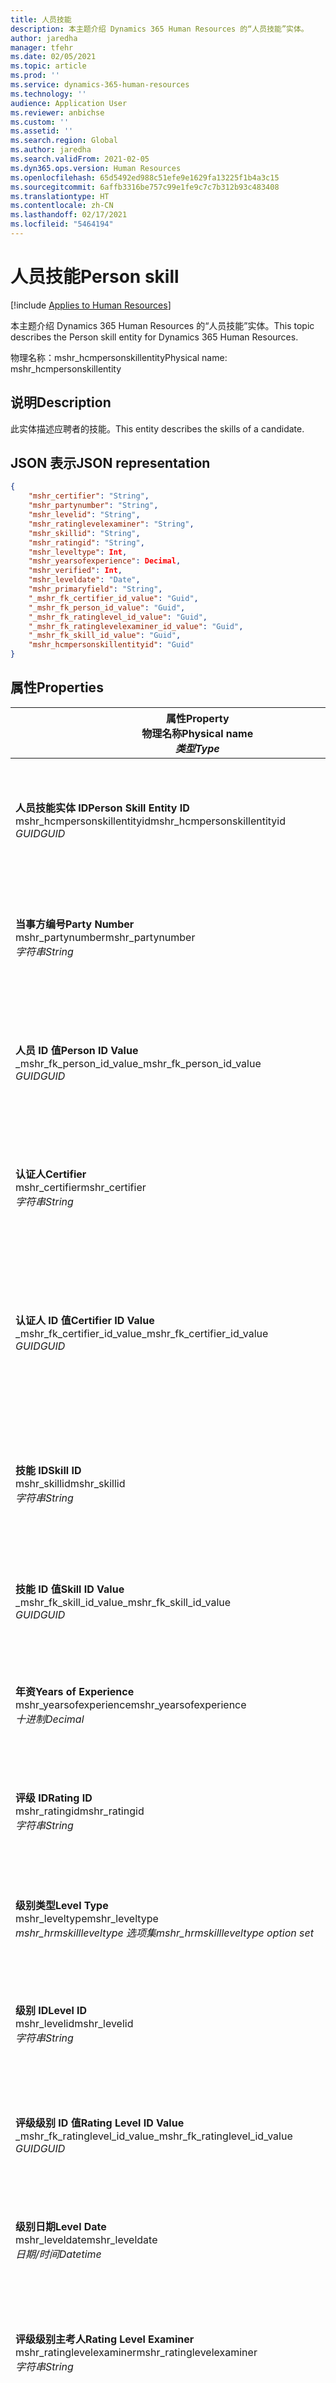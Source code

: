 ```yaml
---
title: 人员技能
description: 本主题介绍 Dynamics 365 Human Resources 的“人员技能”实体。
author: jaredha
manager: tfehr
ms.date: 02/05/2021
ms.topic: article
ms.prod: ''
ms.service: dynamics-365-human-resources
ms.technology: ''
audience: Application User
ms.reviewer: anbichse
ms.custom: ''
ms.assetid: ''
ms.search.region: Global
ms.author: jaredha
ms.search.validFrom: 2021-02-05
ms.dyn365.ops.version: Human Resources
ms.openlocfilehash: 65d5492ed988c51efe9e1629fa13225f1b4a3c15
ms.sourcegitcommit: 6affb3316be757c99e1fe9c7c7b312b93c483408
ms.translationtype: HT
ms.contentlocale: zh-CN
ms.lasthandoff: 02/17/2021
ms.locfileid: "5464194"
---
```

# <a name="person-skill"></a><span data-ttu-id="711cd-103">人员技能</span><span class="sxs-lookup"><span data-stu-id="711cd-103">Person skill</span></span>

[!include [Applies to Human Resources](../includes/applies-to-hr.md)]

<span data-ttu-id="711cd-104">本主题介绍 Dynamics 365 Human Resources 的“人员技能”实体。</span><span class="sxs-lookup"><span data-stu-id="711cd-104">This topic describes the Person skill entity for Dynamics 365 Human Resources.</span></span>

<span data-ttu-id="711cd-105">物理名称：mshr_hcmpersonskillentity</span><span class="sxs-lookup"><span data-stu-id="711cd-105">Physical name: mshr_hcmpersonskillentity</span></span>

## <a name="description"></a><span data-ttu-id="711cd-106">说明</span><span class="sxs-lookup"><span data-stu-id="711cd-106">Description</span></span>

<span data-ttu-id="711cd-107">此实体描述应聘者的技能。</span><span class="sxs-lookup"><span data-stu-id="711cd-107">This entity describes the skills of a candidate.</span></span>

## <a name="json-representation"></a><span data-ttu-id="711cd-108">JSON 表示</span><span class="sxs-lookup"><span data-stu-id="711cd-108">JSON representation</span></span>

```json
{
    "mshr_certifier": "String",
    "mshr_partynumber": "String",
    "mshr_levelid": "String",
    "mshr_ratinglevelexaminer": "String",
    "mshr_skillid": "String",
    "mshr_ratingid": "String",
    "mshr_leveltype": Int,
    "mshr_yearsofexperience": Decimal,
    "mshr_verified": Int,
    "mshr_leveldate": "Date",
    "mshr_primaryfield": "String",
    "_mshr_fk_certifier_id_value": "Guid",
    "_mshr_fk_person_id_value": "Guid",
    "_mshr_fk_ratinglevel_id_value": "Guid",
    "_mshr_fk_ratinglevelexaminer_id_value": "Guid",
    "_mshr_fk_skill_id_value": "Guid",
    "mshr_hcmpersonskillentityid": "Guid"
}
```

## <a name="properties"></a><span data-ttu-id="711cd-109">属性</span><span class="sxs-lookup"><span data-stu-id="711cd-109">Properties</span></span>

| <span data-ttu-id="711cd-110">属性</span><span class="sxs-lookup"><span data-stu-id="711cd-110">Property</span></span><br><span data-ttu-id="711cd-111">**物理名称**</span><span class="sxs-lookup"><span data-stu-id="711cd-111">**Physical name**</span></span><br><span data-ttu-id="711cd-112">**_类型_**</span><span class="sxs-lookup"><span data-stu-id="711cd-112">**_Type_**</span></span> | <span data-ttu-id="711cd-113">使用</span><span class="sxs-lookup"><span data-stu-id="711cd-113">Use</span></span> | <span data-ttu-id="711cd-114">说明</span><span class="sxs-lookup"><span data-stu-id="711cd-114">Description</span></span> |
| --- | --- | --- |
| <span data-ttu-id="711cd-115">**人员技能实体 ID**</span><span class="sxs-lookup"><span data-stu-id="711cd-115">**Person Skill Entity ID**</span></span><br><span data-ttu-id="711cd-116">mshr_hcmpersonskillentityid</span><span class="sxs-lookup"><span data-stu-id="711cd-116">mshr_hcmpersonskillentityid</span></span><br><span data-ttu-id="711cd-117">*GUID*</span><span class="sxs-lookup"><span data-stu-id="711cd-117">*GUID*</span></span> | <span data-ttu-id="711cd-118">只读</span><span class="sxs-lookup"><span data-stu-id="711cd-118">Read-only</span></span><br><span data-ttu-id="711cd-119">必填</span><span class="sxs-lookup"><span data-stu-id="711cd-119">Required</span></span> | <span data-ttu-id="711cd-120">系统生成的实体记录的唯一标识符。</span><span class="sxs-lookup"><span data-stu-id="711cd-120">System-generated unique identifier for the entity record.</span></span> |
| <span data-ttu-id="711cd-121">**当事方编号**</span><span class="sxs-lookup"><span data-stu-id="711cd-121">**Party Number**</span></span><br><span data-ttu-id="711cd-122">mshr_partynumber</span><span class="sxs-lookup"><span data-stu-id="711cd-122">mshr_partynumber</span></span><br><span data-ttu-id="711cd-123">*字符串*</span><span class="sxs-lookup"><span data-stu-id="711cd-123">*String*</span></span> | <span data-ttu-id="711cd-124">读/写</span><span class="sxs-lookup"><span data-stu-id="711cd-124">Read/write</span></span><br><span data-ttu-id="711cd-125">必填</span><span class="sxs-lookup"><span data-stu-id="711cd-125">Required</span></span> |   <span data-ttu-id="711cd-126">关联当事方（人员）记录的 ID。</span><span class="sxs-lookup"><span data-stu-id="711cd-126">The ID of the associated party (person) record.</span></span> |
| <span data-ttu-id="711cd-127">**人员 ID 值**</span><span class="sxs-lookup"><span data-stu-id="711cd-127">**Person ID Value**</span></span><br><span data-ttu-id="711cd-128">_mshr_fk_person_id_value</span><span class="sxs-lookup"><span data-stu-id="711cd-128">_mshr_fk_person_id_value</span></span><br><span data-ttu-id="711cd-129">*GUID*</span><span class="sxs-lookup"><span data-stu-id="711cd-129">*GUID*</span></span> | <span data-ttu-id="711cd-130">只读</span><span class="sxs-lookup"><span data-stu-id="711cd-130">Read-only</span></span><br><span data-ttu-id="711cd-131">必填</span><span class="sxs-lookup"><span data-stu-id="711cd-131">Required</span></span><br><span data-ttu-id="711cd-132">外键：mshr_dirpersonentity 的 mshr_dirpersonentityid</span><span class="sxs-lookup"><span data-stu-id="711cd-132">Foreign key: mshr_dirpersonentityid of mshr_dirpersonentity</span></span> | <span data-ttu-id="711cd-133">系统生成的当事方（人员）实体记录的标识符。</span><span class="sxs-lookup"><span data-stu-id="711cd-133">The system-generated identifier of the party (person) entity record.</span></span> |
| <span data-ttu-id="711cd-134">**认证人**</span><span class="sxs-lookup"><span data-stu-id="711cd-134">**Certifier**</span></span><br><span data-ttu-id="711cd-135">mshr_certifier</span><span class="sxs-lookup"><span data-stu-id="711cd-135">mshr_certifier</span></span><br><span data-ttu-id="711cd-136">*字符串*</span><span class="sxs-lookup"><span data-stu-id="711cd-136">*String*</span></span> | <span data-ttu-id="711cd-137">读/写</span><span class="sxs-lookup"><span data-stu-id="711cd-137">Read/write</span></span><br><span data-ttu-id="711cd-138">可选</span><span class="sxs-lookup"><span data-stu-id="711cd-138">Optional</span></span> | <span data-ttu-id="711cd-139">证明此技能的工作人员的人员编号。</span><span class="sxs-lookup"><span data-stu-id="711cd-139">The personnel number of the worker who certified this skill.</span></span> |
| <span data-ttu-id="711cd-140">**认证人 ID 值**</span><span class="sxs-lookup"><span data-stu-id="711cd-140">**Certifier ID Value**</span></span><br><span data-ttu-id="711cd-141">_mshr_fk_certifier_id_value</span><span class="sxs-lookup"><span data-stu-id="711cd-141">_mshr_fk_certifier_id_value</span></span><br><span data-ttu-id="711cd-142">*GUID*</span><span class="sxs-lookup"><span data-stu-id="711cd-142">*GUID*</span></span> | <span data-ttu-id="711cd-143">只读</span><span class="sxs-lookup"><span data-stu-id="711cd-143">Read-only</span></span><br><span data-ttu-id="711cd-144">可选</span><span class="sxs-lookup"><span data-stu-id="711cd-144">Optional</span></span><br><span data-ttu-id="711cd-145">外键：mshr_hcmworkerentity 的 mshr_hcmworkerentityid</span><span class="sxs-lookup"><span data-stu-id="711cd-145">Foreign key: mshr_hcmworkerentityid of mshr_hcmworkerentity</span></span> | <span data-ttu-id="711cd-146">系统生成的证明技能的工作人员的工人记录的唯一标识符。</span><span class="sxs-lookup"><span data-stu-id="711cd-146">System-generated unique identifier of the worker record for the worker who certified the skill.</span></span> |
| <span data-ttu-id="711cd-147">**技能 ID**</span><span class="sxs-lookup"><span data-stu-id="711cd-147">**Skill ID**</span></span><br><span data-ttu-id="711cd-148">mshr_skillid</span><span class="sxs-lookup"><span data-stu-id="711cd-148">mshr_skillid</span></span><br><span data-ttu-id="711cd-149">*字符串*</span><span class="sxs-lookup"><span data-stu-id="711cd-149">*String*</span></span> | <span data-ttu-id="711cd-150">读/写</span><span class="sxs-lookup"><span data-stu-id="711cd-150">Read/write</span></span><br><span data-ttu-id="711cd-151">必填</span><span class="sxs-lookup"><span data-stu-id="711cd-151">Required</span></span> | <span data-ttu-id="711cd-152">Human Resources 中定义的技能的标识符。</span><span class="sxs-lookup"><span data-stu-id="711cd-152">The identifier of the skill defined in Human Resources.</span></span> |
| <span data-ttu-id="711cd-153">**技能 ID 值**</span><span class="sxs-lookup"><span data-stu-id="711cd-153">**Skill ID Value**</span></span><br><span data-ttu-id="711cd-154">_mshr_fk_skill_id_value</span><span class="sxs-lookup"><span data-stu-id="711cd-154">_mshr_fk_skill_id_value</span></span><br><span data-ttu-id="711cd-155">*GUID*</span><span class="sxs-lookup"><span data-stu-id="711cd-155">*GUID*</span></span> | <span data-ttu-id="711cd-156">只读</span><span class="sxs-lookup"><span data-stu-id="711cd-156">Read-only</span></span><br><span data-ttu-id="711cd-157">必填</span><span class="sxs-lookup"><span data-stu-id="711cd-157">Required</span></span><br><span data-ttu-id="711cd-158">外键：mshr_hcmskillentity 的 mshr_hcmskillentityid</span><span class="sxs-lookup"><span data-stu-id="711cd-158">Foreign key: mshr_hcmskillentityid of mshr_hcmskillentity</span></span> | <span data-ttu-id="711cd-159">系统生成的所选技能的标识符。</span><span class="sxs-lookup"><span data-stu-id="711cd-159">The system-generated identifier of the selected skill.</span></span> |
| <span data-ttu-id="711cd-160">**年资**</span><span class="sxs-lookup"><span data-stu-id="711cd-160">**Years of Experience**</span></span><br><span data-ttu-id="711cd-161">mshr_yearsofexperience</span><span class="sxs-lookup"><span data-stu-id="711cd-161">mshr_yearsofexperience</span></span><br><span data-ttu-id="711cd-162">*十进制*</span><span class="sxs-lookup"><span data-stu-id="711cd-162">*Decimal*</span></span> | <span data-ttu-id="711cd-163">读/写</span><span class="sxs-lookup"><span data-stu-id="711cd-163">Read/write</span></span><br><span data-ttu-id="711cd-164">可选</span><span class="sxs-lookup"><span data-stu-id="711cd-164">Optional</span></span> | <span data-ttu-id="711cd-165">应聘者具有此技能的年资。</span><span class="sxs-lookup"><span data-stu-id="711cd-165">The years of experience the candidate has in this skill.</span></span> |
| <span data-ttu-id="711cd-166">**评级 ID**</span><span class="sxs-lookup"><span data-stu-id="711cd-166">**Rating ID**</span></span><br><span data-ttu-id="711cd-167">mshr_ratingid</span><span class="sxs-lookup"><span data-stu-id="711cd-167">mshr_ratingid</span></span><br><span data-ttu-id="711cd-168">*字符串*</span><span class="sxs-lookup"><span data-stu-id="711cd-168">*String*</span></span> | <span data-ttu-id="711cd-169">读/写</span><span class="sxs-lookup"><span data-stu-id="711cd-169">Read/write</span></span><br><span data-ttu-id="711cd-170">必填</span><span class="sxs-lookup"><span data-stu-id="711cd-170">Required</span></span> | <span data-ttu-id="711cd-171">评级级别类型。</span><span class="sxs-lookup"><span data-stu-id="711cd-171">The rating scale type.</span></span> <span data-ttu-id="711cd-172">对于此实体，值为 **技能**。</span><span class="sxs-lookup"><span data-stu-id="711cd-172">For this entity, the value is **Skills**.</span></span> |
| <span data-ttu-id="711cd-173">**级别类型**</span><span class="sxs-lookup"><span data-stu-id="711cd-173">**Level Type**</span></span><br><span data-ttu-id="711cd-174">mshr_leveltype</span><span class="sxs-lookup"><span data-stu-id="711cd-174">mshr_leveltype</span></span><br><span data-ttu-id="711cd-175">*mshr_hrmskillleveltype 选项集*</span><span class="sxs-lookup"><span data-stu-id="711cd-175">*mshr_hrmskillleveltype option set*</span></span> | <span data-ttu-id="711cd-176">读/写</span><span class="sxs-lookup"><span data-stu-id="711cd-176">Read/write</span></span><br><span data-ttu-id="711cd-177">必填</span><span class="sxs-lookup"><span data-stu-id="711cd-177">Required</span></span> | <span data-ttu-id="711cd-178">分配给技能的级别的类型分类。</span><span class="sxs-lookup"><span data-stu-id="711cd-178">A type categorization for the level assigned to the skill.</span></span> |
| <span data-ttu-id="711cd-179">**级别 ID**</span><span class="sxs-lookup"><span data-stu-id="711cd-179">**Level ID**</span></span><br><span data-ttu-id="711cd-180">mshr_levelid</span><span class="sxs-lookup"><span data-stu-id="711cd-180">mshr_levelid</span></span><br><span data-ttu-id="711cd-181">*字符串*</span><span class="sxs-lookup"><span data-stu-id="711cd-181">*String*</span></span> | <span data-ttu-id="711cd-182">读/写</span><span class="sxs-lookup"><span data-stu-id="711cd-182">Read/write</span></span><br><span data-ttu-id="711cd-183">必填</span><span class="sxs-lookup"><span data-stu-id="711cd-183">Required</span></span> | <span data-ttu-id="711cd-184">应聘者对此技能所具有的评级级别的 ID。</span><span class="sxs-lookup"><span data-stu-id="711cd-184">The ID of the Rating Level the candidate has for this skill.</span></span> |
| <span data-ttu-id="711cd-185">**评级级别 ID 值**</span><span class="sxs-lookup"><span data-stu-id="711cd-185">**Rating Level ID Value**</span></span><br><span data-ttu-id="711cd-186">_mshr_fk_ratinglevel_id_value</span><span class="sxs-lookup"><span data-stu-id="711cd-186">_mshr_fk_ratinglevel_id_value</span></span><br><span data-ttu-id="711cd-187">*GUID*</span><span class="sxs-lookup"><span data-stu-id="711cd-187">*GUID*</span></span> | <span data-ttu-id="711cd-188">只读</span><span class="sxs-lookup"><span data-stu-id="711cd-188">Read-only</span></span><br><span data-ttu-id="711cd-189">必填</span><span class="sxs-lookup"><span data-stu-id="711cd-189">Required</span></span><br><span data-ttu-id="711cd-190">外键：mshr_hcmratinglevelentity 的 mshr_hcmratinglevelentityid</span><span class="sxs-lookup"><span data-stu-id="711cd-190">Foreign key: mshr_hcmratinglevelentityid of mshr_hcmratinglevelentity</span></span> | <span data-ttu-id="711cd-191">系统生成的评级级别的标识符。</span><span class="sxs-lookup"><span data-stu-id="711cd-191">The system-generated identifier of the rating level.</span></span> |
| <span data-ttu-id="711cd-192">**级别日期**</span><span class="sxs-lookup"><span data-stu-id="711cd-192">**Level Date**</span></span><br><span data-ttu-id="711cd-193">mshr_leveldate</span><span class="sxs-lookup"><span data-stu-id="711cd-193">mshr_leveldate</span></span><br><span data-ttu-id="711cd-194">*日期/时间*</span><span class="sxs-lookup"><span data-stu-id="711cd-194">*Datetime*</span></span> | <span data-ttu-id="711cd-195">读/写</span><span class="sxs-lookup"><span data-stu-id="711cd-195">Read/write</span></span><br><span data-ttu-id="711cd-196">必填</span><span class="sxs-lookup"><span data-stu-id="711cd-196">Required</span></span> | <span data-ttu-id="711cd-197">对应聘者进行技能评级的日期。</span><span class="sxs-lookup"><span data-stu-id="711cd-197">The date at which the candidate was rated in the skill.</span></span> |
| <span data-ttu-id="711cd-198">**评级级别主考人**</span><span class="sxs-lookup"><span data-stu-id="711cd-198">**Rating Level Examiner**</span></span><br><span data-ttu-id="711cd-199">mshr_ratinglevelexaminer</span><span class="sxs-lookup"><span data-stu-id="711cd-199">mshr_ratinglevelexaminer</span></span><br><span data-ttu-id="711cd-200">*字符串*</span><span class="sxs-lookup"><span data-stu-id="711cd-200">*String*</span></span> | <span data-ttu-id="711cd-201">读/写</span><span class="sxs-lookup"><span data-stu-id="711cd-201">Read/write</span></span><br><span data-ttu-id="711cd-202">可选</span><span class="sxs-lookup"><span data-stu-id="711cd-202">Optional</span></span> | <span data-ttu-id="711cd-203">对应聘者进行评级的工作人员的人员编号。</span><span class="sxs-lookup"><span data-stu-id="711cd-203">The personnel number of the worker who rated the candidate.</span></span> |
| <span data-ttu-id="711cd-204">**评级级别主考人 ID 值**</span><span class="sxs-lookup"><span data-stu-id="711cd-204">**Rating Level Examiner ID Value**</span></span><br><span data-ttu-id="711cd-205">_mshr_fk_ratinglevelexaminer_id_value</span><span class="sxs-lookup"><span data-stu-id="711cd-205">_mshr_fk_ratinglevelexaminer_id_value</span></span><br><span data-ttu-id="711cd-206">*GUID*</span><span class="sxs-lookup"><span data-stu-id="711cd-206">*GUID*</span></span> | <span data-ttu-id="711cd-207">只读</span><span class="sxs-lookup"><span data-stu-id="711cd-207">Read-only</span></span><br><span data-ttu-id="711cd-208">可选</span><span class="sxs-lookup"><span data-stu-id="711cd-208">Optional</span></span><br><span data-ttu-id="711cd-209">外键：mshr_hcmworkerentity 的 mshr_hcmworkerentityid</span><span class="sxs-lookup"><span data-stu-id="711cd-209">Foreign key: mshr_hcmworkerentityid of mshr_hcmworkerentity</span></span> | <span data-ttu-id="711cd-210">系统生成的检查应聘者技能级别的工作人员的标识符。</span><span class="sxs-lookup"><span data-stu-id="711cd-210">The system-generated identifier of the worker who examined the candidate’s skill level.</span></span> |
| <span data-ttu-id="711cd-211">**已验证**</span><span class="sxs-lookup"><span data-stu-id="711cd-211">**Verified**</span></span><br><span data-ttu-id="711cd-212">mshr_verified</span><span class="sxs-lookup"><span data-stu-id="711cd-212">mshr_verified</span></span><br><span data-ttu-id="711cd-213">*mshr_noyes 选项集*</span><span class="sxs-lookup"><span data-stu-id="711cd-213">*mshr_noyes option set*</span></span> | <span data-ttu-id="711cd-214">读/写</span><span class="sxs-lookup"><span data-stu-id="711cd-214">Read/write</span></span><br><span data-ttu-id="711cd-215">必填</span><span class="sxs-lookup"><span data-stu-id="711cd-215">Required</span></span> | <span data-ttu-id="711cd-216">指示评估的技能级别是否已得到验证。</span><span class="sxs-lookup"><span data-stu-id="711cd-216">Indicates whether the assessed skill level has been verified.</span></span> |
| <span data-ttu-id="711cd-217">**主要字段**</span><span class="sxs-lookup"><span data-stu-id="711cd-217">**Primary Field**</span></span><br><span data-ttu-id="711cd-218">mshr_primaryfield</span><span class="sxs-lookup"><span data-stu-id="711cd-218">mshr_primaryfield</span></span><br><span data-ttu-id="711cd-219">*字符串*</span><span class="sxs-lookup"><span data-stu-id="711cd-219">*String*</span></span> | <span data-ttu-id="711cd-220">只读</span><span class="sxs-lookup"><span data-stu-id="711cd-220">Read-only</span></span><br><span data-ttu-id="711cd-221">必填</span><span class="sxs-lookup"><span data-stu-id="711cd-221">Required</span></span> | <span data-ttu-id="711cd-222">用作实体记录的标识符的字段。</span><span class="sxs-lookup"><span data-stu-id="711cd-222">Field to be used as an identifier of the entity record.</span></span> <span data-ttu-id="711cd-223">当事方编号、级别类型、技能 ID 和级别日期的组合。</span><span class="sxs-lookup"><span data-stu-id="711cd-223">Combination of party number, level type, skill ID, and level date.</span></span> |

## <a name="see-also"></a><span data-ttu-id="711cd-224">请参阅</span><span class="sxs-lookup"><span data-stu-id="711cd-224">See also</span></span>

[<span data-ttu-id="711cd-225">申请人跟踪系统集成 API 简介</span><span class="sxs-lookup"><span data-stu-id="711cd-225">Applicant Tracking System integration API introduction</span></span>](hr-admin-integration-ats-api-introduction.md)<br>
[<span data-ttu-id="711cd-226">可雇用的应聘者的查询示例</span><span class="sxs-lookup"><span data-stu-id="711cd-226">Example query for Candidate to hire</span></span>](hr-admin-integration-ats-api-candidate-to-hire-example-query.md)



[!INCLUDE[footer-include](../includes/footer-banner.md)]